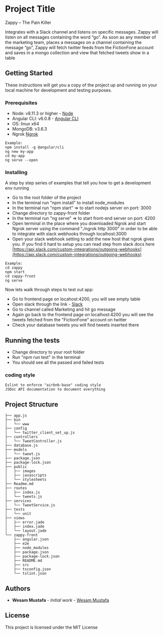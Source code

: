 # Project Title
Zappy – The Pain Killer

Integrates with a Slack channel and listens on specific messages. Zappy will listen on all messages containing the word “go”. As soon as any member of the marketing team, places a messages on a channel containing the message “go”, Zappy will fetch twitter feeds from the FictionFone account and saves in a mongo collection and view that fetched tweets show in a table

## Getting Started

These instructions will get you a copy of the project up and running on your local machine for development and testing purposes.

### Prerequisites
- Node: v8.11.3 or higher - [Node](https://nodejs.org/en/) 
- Angular CLI: v6.0.8 - [Angular CLI](http://www.dropwizard.io/1.0.2/docs/) 
- OS: linux x64
- MongoDB: v3.6.3
- Ngrok [Ngrok](https://ngrok.com/)

```
Example:
npm install -g @angular/cli
ng new my-app
cd my-app
ng serve --open
```

### Installing

A step by step series of examples that tell you how to get a development env running

- Go to the root folder of the project
- In the terminal run "npm install" to install node_modules
- In the terminal run "npm start"  => to start nodejs server on port: 3000
- Change directory to zappy-front folder
- In the terminal run "ng serve" => to start front-end server on port: 4200
- Open terminal in the place where you downloaded Ngrok and start Ngrok server using the command "./ngrok http 3000" in order to be able to integrate with slack webhooks through localhost:3000
- Open your slack webhook setting to add the new host that ngrok gives you. If you find it hard to setup you can read step from slack docs here [https://api.slack.com/custom-integrations/outgoing-webhooks](https://api.slack.com/custom-integrations/outgoing-webhooks)
```
Example:
cd zappy
npm start 
cd zappy-front
ng serve 
```

Now lets walk through steps to test out app:
-   Go to frontend page on locahost:4200, you will see empty table
-   Open slack through the link - [Slack](https://app.slack.com/client/TLU4WCL4D/CLJAF2119)
-   Go to channel called Marketing and hit go message
-   Again go back to the frontend page on localhost:4200 you will see the tweets fetched from the "FictionFone" account on twitter
-   Check your database tweets you will find tweets inserted there

## Running the tests
*   Change directory to your root folder
*   Run "npm run test" in the terminal
*   You should see all the passed and failed tests

### coding style 

    Eslint to enforce "airbnb-base" coding style
    JSDoc API documentation to document everything
    

## Project Structure
    ├── app.js
    ├── bin
    │   └── www
    ├── config
    │   └── twitter_client_set_up.js
    ├── controllers
    │   └── TweetController.js
    ├── database.js
    ├── models
    │   └── tweet.js
    ├── package.json
    ├── package-lock.json
    ├── public
    │   ├── images
    │   ├── javascripts
    │   └── stylesheets
    ├── Readme.md
    ├── routes
    │   ├── index.js
    │   └── tweets.js
    ├── services
    │   └── TweetService.js
    ├── tests
    │   └── unit
    ├── views
    │   ├── error.jade
    │   ├── index.jade
    │   └── layout.jade
    └── zappy-front
        ├── angular.json
        ├── e2e
        ├── node_modules
        ├── package.json
        ├── package-lock.json
        ├── README.md
        ├── src
        ├── tsconfig.json
        └── tslint.json

## Authors

* **Wesam Mustafa** - *Initial work* - [Wesam Mustafa](https://github.com/wesammustafa)

## License

This project is licensed under the MIT License 
